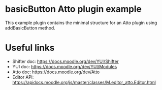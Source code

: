 # basicButton Atto plugin example
This example plugin contains the minimal structure for an Atto plugin using addBasicButton method.
# Useful links
 * Shifter doc: <https://docs.moodle.org/dev/YUI/Shifter>
 * YUI doc: <https://docs.moodle.org/dev/YUI/Modules>
 * Atto doc: <https://docs.moodle.org/dev/Atto>
 * Editor API: <https://apidocs.moodle.org/js/master/classes/M.editor_atto.Editor.html>
